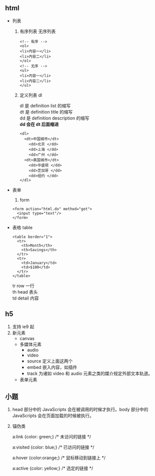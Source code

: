 ## html

- 列表

  1. 有序列表 无序列表

     ```
     <!-- 有序 -->
     <ol>
     <li>内容一</li>
     <li>内容二</li>
     </ol>
     <!-- 无序 -->
     <ul>
     <li>内容一</li>
     <li>内容二</li>
     </ul>
     ```

  2. 定义列表 dl

     dl 是 definition list 的缩写  
     dt 是 definition title 的缩写  
     dd 是 definition description 的缩写  
     **dd 会在 dt 后面缩进**

     ```
     <dl>
       <dt>中国城市</dt>
         <dd>北京 </dd>
         <dd>上海 </dd>
         <dd>广州 </dd>
       <dt>美国城市</dt>
         <dd>华盛顿 </dd>
         <dd>芝加哥 </dd>
         <dd>纽约 </dd>
     </dl>
     ```

- 表单
  1. form
  ```
  <form action="html.do" method="get">
    <input type="text"/>
  </form>
  ```
- 表格 table

  ```
  <table border="1">
    <tr>
      <th>Month</th>
      <th>Savings</th>
    </tr>
    <tr>
      <td>January</td>
      <td>$100</td>
    </tr>
  </table>
  ```

  tr row 一行  
  th head 表头  
  td detail 内容

## h5

1. 支持 ie9 起
2. 新元素
   - canvas
   - 多媒体元素
     - audio
     - video
     - source 定义上面这两个
     - embed 嵌入内容，如插件
     - track 为诸如 video 和 audio 元素之类的媒介规定外部文本轨道。
   - 表单元素

## 小题

1. head 部分中的 JavaScripts 会在被调用的时候才执行。body 部分中的 JavaScripts 会在页面加载的时候被执行。
2. 锚伪类

    a:link {color: green;} /* 未访问的链接 */

    a:visited {color: blue;} /* 已访问的链接 */

    a:hover {color:orange;} /* 鼠标移动到链接上 */

    a:active {color: yellow;} /* 选定的链接 */
